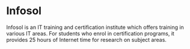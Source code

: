 Infosol
=======

 Infosol is an IT training and certification institute which offers training in various IT areas. For students who enrol in certification programs, it provides 25 hours of Internet time for research on subject areas.
